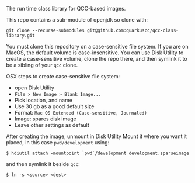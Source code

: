 The run time class library for QCC-based images.

This repo contains a sub-module of openjdk so clone with:
```
git clone --recurse-submodules git@github.com:quarkuscc/qcc-class-library.git
```

You must clone this repository on a case-sensitive file system.
If you are on MacOS, the default volume is case-insensitive.
You can use Disk Utility to create a case-sensitive volume, clone
the repo there, and then symlink it to be a sibling of your `qcc` clone.

OSX steps to create case-sensitive file system:
* open Disk Utility
* `File > New Image > Blank Image...`
* Pick location, and name
* Use 30 gb as a good default size
* Format: `Mac OS Extended (Case-sensitive, Journaled)`
* Image: spares disk image
* Leave other settings as default

After creating the image, unmount in Disk Utility
Mount it where you want it placed, in this case `pwd/development` using:
```
$ hdiutil attach -mountpoint `pwd`/development development.sparseimage
```
and then symlink it beside `qcc`:
```
$ ln -s <source> <dest>
```
